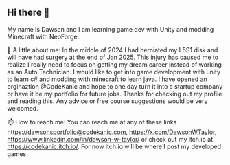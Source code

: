 ## Hi there 👋

My name is Dawson and I am learning game dev with Unity and modding Minecraft with NeoForge. 

💬 A little about me: In the middle of 2024 I had herniated my L5S1 disk and will have had surgery at the end of Jan 2025. This injury has caused me to realize I really need to focus on getting my dream career instead of working as an Auto Technician. I would like to get into game development with unity to learn c# and modding with minecraft to learn java. I have opened an orginaztion @CodeKanic and hope to one day turn it into a startup company or have it be my portfolio for future jobs. Thanks for checking out my profile and reading this. Any advice or free course suggestions would be very welcomed.

📫 How to reach me: You can reach me at any of these links https://dawsonsportfolio@codekanic.com, https://x.com/DawsonWTaylor, https://www.linkedin.com/in/dawson-w-taylor/ or check out my itch.io at https://codekanic.itch.io/. For now itch.io will be where I post my developed games.
<!--
**Dawson-Taylor/Dawson-Taylor** is a ✨ _special_ ✨ repository because its `README.md` (this file) appears on your GitHub profile.

Here are some ideas to get you started:

- 🔭 I’m currently working on ...
- 🌱 I’m currently learning ...
- 👯 I’m looking to collaborate on ...
- 🤔 I’m looking for help with ...
- 💬 Ask me about ...
- 📫 How to reach me: ...
- 😄 Pronouns: ...
- ⚡ Fun fact: ...
-->
